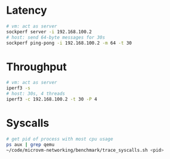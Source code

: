 # Latency
```bash
# vm: act as server
sockperf server -i 192.168.100.2
# host: send 64-byte messages for 30s
sockperf ping-pong -i 192.168.100.2 -m 64 -t 30
```

# Throughput
```bash
# vm: act as server
iperf3 -s
# host: 30s, 4 threads
iperf3 -c 192.168.100.2 -t 30 -P 4
```

# Syscalls
```bash
# get pid of process with most cpu usage
ps aux | grep qemu
~/code/microvm-networking/benchmark/trace_syscalls.sh <pid>
```